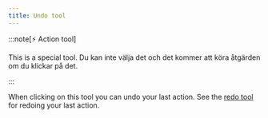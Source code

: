 ```yaml
---
title: Undo tool
---
```


:::note[⚡ Action tool]

This is a special tool.
Du kan inte välja det och det kommer att köra åtgärden om du klickar på det.

:::

When clicking on this tool you can undo your last action.
See the [redo tool](../redo) for redoing your last action.
